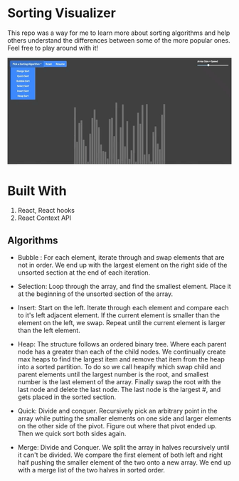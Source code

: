 # Sorting Visualizer

This repo was a way for me to learn more about sorting algorithms and help others understand the differences between some of the more popular ones. Feel free to play around with it!

![](sortGif.gif)

# Built With
1. React, React hooks
2. React Context API


## Algorithms
- Bubble : For each element, iterate through and swap elements that are not in order. We end up with the largest element on the right side of the unsorted section at the end of each iteration.

- Selection: Loop through the array, and find the smallest element. Place it at the beginning of the unsorted section of the array.

- Insert: Start on the left. Iterate through each element and compare each to it's left adjacent element. If the current element is smaller than the element on the left, we swap. Repeat until the current element is larger than the left element.

- Heap: The structure follows an ordered binary tree. Where each parent node has a greater than each of the child nodes. We continually create max heaps to find the largest item and remove that item from the heap into a sorted partition. To do so we call heapify which swap child and parent elements until the largest number is the root, and smallest number is the last element of the array. Finally swap the root with the last node and delete the last node. The last node is the largest #, and gets placed in the sorted section.

- Quick: Divide and conquer. Recursively pick an arbitrary point in the array while putting the smaller elements on one side and larger elements on the other side of the pivot. Figure out where that pivot ended up. Then we quick sort both sides again.

- Merge: Divide and Conquer. We split the array in halves recursively until it can't be divided. We compare the first element of both left and right half pushing the smaller element of the two onto a new array. We end up with a merge list of the two halves in sorted order.

